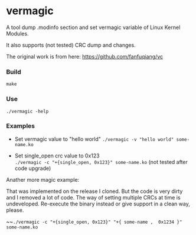 # vermagic

A tool dump .modinfo section and set vermagic variable of Linux Kernel Modules.

It also supports (not tested) CRC dump and changes.

The original work is from here: https://github.com/fanfuqiang/vc

### Build
`make`

### Use
`./vermagic -help`

### Examples
- Set vermagic value to "hello world"
`./vermagic -v "hello world" some-name.ko`

- Set single_open crc value to 0x123  
`./vermagic -c "+{single_open, 0x123}" some-name.ko` (not tested after code upgrade)

Anather more magic example:

That was implemented on the release I cloned. But the code is very dirty and I removed a lot of code.
The way of setting multiple CRCs at time is undeveloped.
Re-execute the binary instead or give support in a clean way, please.

~~`./vermagic -c "+{single_open, 0x123}" "+{ some-name ,  0x1234 }" some-name.ko`
